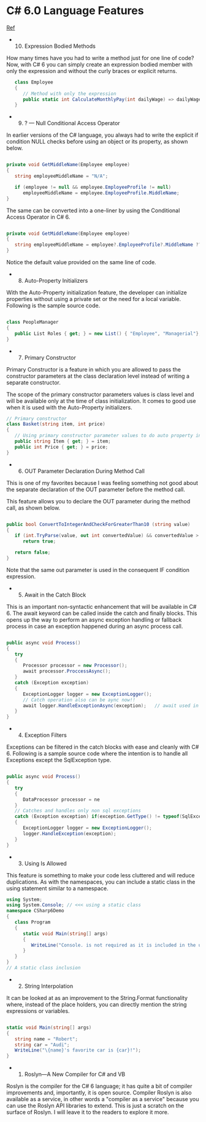 # C# 6.0 Language Features

[Ref](http://www.developer.com/net/csharp/slideshows/top-10-csharp-6.0-language-features.html)

- 10. Expression Bodied Methods

How many times have you had to write a method just for one line of code?
Now, with C# 6 you can simply create an expression bodied member with only the expression and without the curly braces or explicit returns.

```csharp
   class Employee
   {
      // Method with only the expression
      public static int CalculateMonthlyPay(int dailyWage) => dailyWage * 30;
   }
```

- 9. ? — Null Conditional Access Operator

In earlier versions of the C# language, you always had to write the explicit if condition NULL checks before using an object or its property, as shown below.

```csharp

private void GetMiddleName(Employee employee)
{
   string employeeMiddleName = "N/A";

   if (employee != null && employee.EmployeeProfile != null)
      employeeMiddleName = employee.EmployeeProfile.MiddleName;
}
```

The same can be converted into a one-liner by using the Conditional Access Operator in C# 6.

```csharp

private void GetMiddleName(Employee employee)
{
   string employeeMiddleName = employee?.EmployeeProfile?.MiddleName ?? "N/A";
}
```

Notice the default value provided on the same line of code.

- 8. Auto-Property Initializers

With the Auto-Property initialization feature, the developer can initialize properties without using a private set or the need for a local variable. Following is the sample source code.

```csharp

class PeopleManager
{
   public List Roles { get; } = new List() { "Employee", "Managerial"};
}
```

- 7. Primary Constructor

Primary Constructor is a feature in which you are allowed to pass the constructor parameters at the class declaration level instead of writing a separate constructor.

The scope of the primary constructor parameters values is class level and will be available only at the time of class initialization. It comes to good use when it is used with the Auto-Property initializers.

```csharp
// Primary constructor
class Basket(string item, int price)
{
   // Using primary constructor parameter values to do auto property initialization.
   public string Item { get; } = item;
   public int Price { get; } = price;
}
```

- 6. OUT Parameter Declaration During Method Call

This is one of my favorites because I was feeling something not good about the separate declaration of the OUT parameter before the method call.

This feature allows you to declare the OUT parameter during the method call, as shown below.

```csharp

public bool ConvertToIntegerAndCheckForGreaterThan10 (string value)
{
   if (int.TryParse(value, out int convertedValue) && convertedValue > 10) // no separate declaration of convertedValue
      return true;

   return false;
}
```

Note that the same out parameter is used in the consequent IF condition expression.

- 5. Await in the Catch Block

This is an important non-syntactic enhancement that will be available in C# 6. The await keyword can be called inside the catch and finally blocks. This opens up the way to perform an async exception handling or fallback process in case an exception happened during an async process call.

```csharp

public async void Process()
{
   try
   {
      Processor processor = new Processor();
      await processor.ProccessAsync();
   }
   catch (Exception exception)
   {
      ExceptionLogger logger = new ExceptionLogger();
      // Catch operation also can be aync now!!
      await logger.HandleExceptionAsync(exception);   // await used in catch block
   }
}
```

- 4. Exception Filters

Exceptions can be filtered in the catch blocks with ease and cleanly with C# 6. Following is a sample source code where the intention is to handle all Exceptions except the SqlException type.

```csharp

public async void Process()
{
   try
   {
      DataProcessor processor = ne
   }
   // Catches and handles only non sql exceptions
   catch (Exception exception) if(exception.GetType() != typeof(SqlException))
   {
      ExceptionLogger logger = new ExceptionLogger();
      logger.HandleException(exception);
   }
}
```

- 3. Using Is Allowed

This feature is something to make your code less cluttered and will reduce duplications. As with the namespaces, you can include a static class in the using statement similar to a namespace.

```csharp
using System;
using System.Console; // <<< using a static class
namespace CSharp6Demo
{
   class Program
   {
      static void Main(string[] args)
      {
         WriteLine("Console. is not required as it is included in the usings!");
      }
   }
}
// A static class inclusion
```

- 2. String Interpolation

It can be looked at as an improvement to the String.Format functionality where, instead of the place holders, you can directly mention the string expressions or variables.

```csharp

static void Main(string[] args)
{
   string name = "Robert";
   string car = "Audi";
   WriteLine("\{name}'s favorite car is {car}!");
}
```


- 1. Roslyn—A New Compiler for C# and VB

Roslyn is the compiler for the C# 6 language; 
it has quite a bit of compiler improvements and, importantly, it is open source. 
Compiler Roslyn is also available as a service, in other words a "compiler as a service" 
because you can use the Roslyn API libraries to extend. This is just a scratch on the 
surface of Roslyn. I will leave it to the readers to explore it more.
